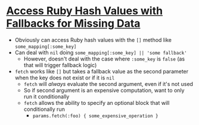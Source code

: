 # [Access Ruby Hash Values with Fallbacks for Missing Data](https://robots.thoughtbot.com/using-hashes-to-bring-back-the-dinosaurs)

* Obviously can access Ruby hash values with the `[]` method like `some_mapping[:some_key]`
* Can deal with `nil` doing `some_mapping[:some_key] || 'some fallback'`
  * However, doesn't deal with the case where `:some_key` is `false` (as that will trigger fallback logic)
* `fetch` works like `[]` but takes a fallback value as the second parameter when the key does not exist or if it is `nil`
  * `fetch` will *always* evaluate the second argument, even if it's not used
  * So if second argument is an expensive computation, want to only run it conditionally
  * `fetch` allows the ability to specify an optional block that will conditionally run
    * `params.fetch(:foo) { some_expensive_operation }`
